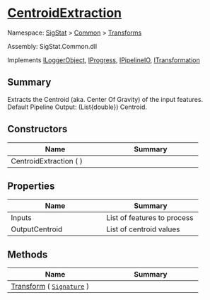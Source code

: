 # [CentroidExtraction](./CentroidExtraction.md)

Namespace: [SigStat]() > [Common](./../README.md) > [Transforms](./README.md)

Assembly: SigStat.Common.dll

Implements [ILoggerObject](./../ILoggerObject.md), [IProgress](./../Helpers/IProgress.md), [IPipelineIO](./../Pipeline/IPipelineIO.md), [ITransformation](./../ITransformation.md)

## Summary
Extracts the Centroid (aka. Center Of Gravity) of the input features.  <br> Default Pipeline Output: (List{double}) Centroid.

## Constructors

| Name | Summary | 
| --- | --- | 
| CentroidExtraction (  )<div style="width: 200px">| <div style="width: 200px">| <br>


## Properties

| Name | Summary | 
| --- | --- | 
| Inputs<div style="width: 200px">| List of features to process<div style="width: 200px">| <br>
| OutputCentroid<div style="width: 200px">| List of centroid values<div style="width: 200px">| <br>


## Methods

| Name | Summary | 
| --- | --- | 
| [Transform](./Methods/CentroidExtraction-100663554.md) ( [`Signature`](./../Signature.md) )<div style="width: 200px">| <div style="width: 200px">| <br>


